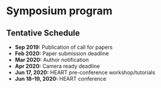 # Symposium program

## Tentative Schedule

* **Sep 2019:** Publication of call for papers
* **Feb 2020:** Paper submission deadline
* **Mar 2020:** Author notification
* **Apr 2020:** Camera ready deadline
* **Jun 17, 2020:** HEART pre-conference workshop/tutorials
* **Jun 18–19, 2020:** HEART conference

